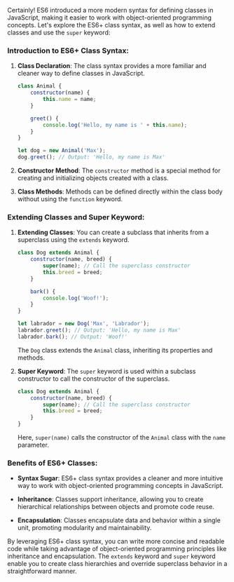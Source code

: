 Certainly! ES6 introduced a more modern syntax for defining classes in JavaScript, making it easier to work with object-oriented programming concepts. Let's explore the ES6+ class syntax, as well as how to extend classes and use the `super` keyword:

### Introduction to ES6+ Class Syntax:

1. **Class Declaration**: The class syntax provides a more familiar and cleaner way to define classes in JavaScript.

   ```javascript
   class Animal {
       constructor(name) {
           this.name = name;
       }

       greet() {
           console.log('Hello, my name is ' + this.name);
       }
   }

   let dog = new Animal('Max');
   dog.greet(); // Output: 'Hello, my name is Max'
   ```

2. **Constructor Method**: The `constructor` method is a special method for creating and initializing objects created with a class.

3. **Class Methods**: Methods can be defined directly within the class body without using the `function` keyword.

### Extending Classes and Super Keyword:

1. **Extending Classes**: You can create a subclass that inherits from a superclass using the `extends` keyword.

   ```javascript
   class Dog extends Animal {
       constructor(name, breed) {
           super(name); // Call the superclass constructor
           this.breed = breed;
       }

       bark() {
           console.log('Woof!');
       }
   }

   let labrador = new Dog('Max', 'Labrador');
   labrador.greet(); // Output: 'Hello, my name is Max'
   labrador.bark(); // Output: 'Woof!'
   ```

   The `Dog` class extends the `Animal` class, inheriting its properties and methods.

2. **Super Keyword**: The `super` keyword is used within a subclass constructor to call the constructor of the superclass.

   ```javascript
   class Dog extends Animal {
       constructor(name, breed) {
           super(name); // Call the superclass constructor
           this.breed = breed;
       }
   }
   ```

   Here, `super(name)` calls the constructor of the `Animal` class with the `name` parameter.

### Benefits of ES6+ Classes:

- **Syntax Sugar**: ES6+ class syntax provides a cleaner and more intuitive way to work with object-oriented programming concepts in JavaScript.

- **Inheritance**: Classes support inheritance, allowing you to create hierarchical relationships between objects and promote code reuse.

- **Encapsulation**: Classes encapsulate data and behavior within a single unit, promoting modularity and maintainability.

By leveraging ES6+ class syntax, you can write more concise and readable code while taking advantage of object-oriented programming principles like inheritance and encapsulation. The `extends` keyword and `super` keyword enable you to create class hierarchies and override superclass behavior in a straightforward manner.